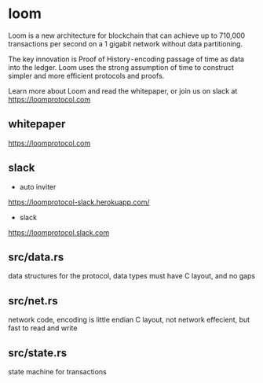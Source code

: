loom
=====

Loom is a new architecture for blockchain that can achieve up to 710,000 transactions per second on a 1 gigabit network without data partitioning. 

The key innovation is Proof of History - encoding passage of time as data into the ledger. Loom uses the strong assumption of time to construct simpler and more efficient protocols and proofs.

Learn more about Loom and read the whitepaper, or join us on slack at https://loomprotocol.com

whitepaper
-----------
https://loomprotocol.com

slack
------
* auto inviter

https://loomprotocol-slack.herokuapp.com/

* slack

https://loomprotocol.slack.com

src/data.rs
-----------

data structures for the protocol, data types must have C layout, and no gaps

src/net.rs
-----------

network code, encoding is little endian C layout, not network effecient, but fast to read and write

src/state.rs
-----------

state machine for transactions

